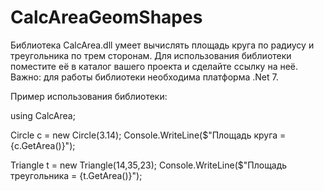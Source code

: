 # CalcAreaGeomShapes 
Библиотека CalcArea.dll умеет вычислять площадь круга по радиусу и треугольника по трем сторонам. 
Для использования библиотеки поместите её в каталог вашего проекта и сделайте ссылку на неё.
Важно: для работы библиотеки необходима платформа .Net 7.

Пример использования библиотеки:

using CalcArea;

Circle c = new Circle(3.14);
Console.WriteLine($"Площадь круга = {c.GetArea()}");

Triangle t = new Triangle(14,35,23);
Console.WriteLine($"Площадь треугольника = {t.GetArea()}");
